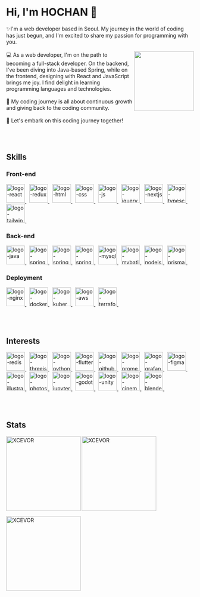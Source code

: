 # Hi, I'm HOCHAN 👋 
✨I'm a web developer based in Seoul. My journey in the world of coding has just begun, and I'm excited to share my passion for programming with you. 
</br></br><img align="right" height="160" src="https://github.com/XCEVOR/XCEVOR/assets/111336041/cc9b0375-45ca-4472-90c0-26ce8608c7f0">
💻 As a web developer, I'm on the path to becoming a full-stack developer. On the backend, I've been diving into Java-based Spring, while on the frontend, designing with React and JavaScript brings me joy. I find delight in learning programming languages and technologies. 
</br></br>
🌟 My coding journey is all about continuous growth and giving back to the coding community. 
</br></br>
🚀 Let's embark on this coding journey together!


</br></br>


## Skills
### Front-end
<a href="https://www.react.dev/" target="_blank" rel="noreferrer"> 
<img width="50" height="50" src="https://blog.kakaocdn.net/dn/kRdnz/btstxidPrlN/8c1EoTpdxH5WTRHlD8g8M1/tfile.svg" alt="logo-react"> </a> &nbsp;
<a href="https://redux.js.org/" target="_blank" rel="noreferrer"> 
<img width="50" height="50" src="https://blog.kakaocdn.net/dn/l29iK/btstwXnwuz3/eMbhZt416fdkKUitH6oeuk/tfile.svg" alt="logo-redux"> </a> &nbsp;
<a href="https://en.wikipedia.org/wiki/HTML" target="_blank" rel="noreferrer"> 
<img width="50" height="50" src="https://blog.kakaocdn.net/dn/M0rc3/btstzxBlvSt/M8lEDiRSXWLygIbC5d4Fj1/tfile.svg" alt="logo-html"> </a> &nbsp;
<a href="https://en.wikipedia.org/wiki/CSS" target="_blank" rel="noreferrer"> 
<img width="50" height="50" src="https://blog.kakaocdn.net/dn/bf3sw9/btstxln9yaP/hZaqcLPDjGuY2H6Sibr5o1/tfile.svg" alt="logo-css"> </a> &nbsp;
<a href="https://www.js.org/" target="_blank" rel="noreferrer"> 
<img width="50" height="50" src="https://blog.kakaocdn.net/dn/bN5ped/btstvQJbM7z/9HyV2djPKbEkIScksfFUp1/tfile.svg" alt="logo-js"> </a> &nbsp;
<a href="https://www.jquery.com/" target="_blank" rel="noreferrer"> 
<img width="50" height="50" src="https://blog.kakaocdn.net/dn/nq0JP/btstC1K8Hgh/G3D11q0mwBwu0NrlFEB9l1/tfile.svg" alt="logo-jquery"> </a> &nbsp;
<!-- </br> -->

<a href="https://nextjs.org/" target="_blank" rel="noreferrer"> 
<img width="50" height="50" src="https://blog.kakaocdn.net/dn/dtrSCJ/btsuSnD8gvN/1O2lTaG2JxKjDbszg1kB21/tfile.svg" alt="logo-nextjs"> </a> &nbsp;
<a href="https://www.typescriptlang.org/" target="_blank" rel="noreferrer"> 
<img width="50" height="50" src="https://blog.kakaocdn.net/dn/RV5Hh/btsuSf69fwX/ZVfJTNegtVAfe5AxhYsjTk/tfile.svg" alt="logo-typescript"> </a> &nbsp;
<a href="https://tailwindcss.com/" target="_blank" rel="noreferrer"> 
<img width="50" height="50" src="https://blog.kakaocdn.net/dn/bbpehk/btsuG40eJ1A/USkZeNtLXKkSsXUZxHSoR1/tfile.svg" alt="logo-tailwind"> </a> &nbsp;
</br>


### Back-end
<a href="https://www.java.com/" target="_blank" rel="noreferrer"> 
<img width="50" height="50" src="https://blog.kakaocdn.net/dn/bVPTdh/btstC3zX2sf/F2NnaGNUX8deh9bAdH51zK/tfile.svg" alt="logo-java"> </a> &nbsp;
<a href="https://spring.io/projects/spring-framework" target="_blank" rel="noreferrer"> 
<img width="50" height="50" src="https://blog.kakaocdn.net/dn/8PySS/btsydoHT6M4/IbLwLnHa1kBDEquxiKWnk1/tfile.svg" alt="logo-spring-framework"> </a> &nbsp;
<a href="https://spring.io/projects/spring-boot" target="_blank" rel="noreferrer"> 
<img width="50" height="50" src="https://blog.kakaocdn.net/dn/RXw73/btstrRoiJiZ/sbLYQkJ5HBELAmwCs6GKHK/tfile.svg" alt="logo-spring-boot"> </a> &nbsp;
<a href="https://spring.io/projects/spring-security" target="_blank" rel="noreferrer"> 
<img width="50" height="50" src="https://blog.kakaocdn.net/dn/ewXdpk/btsycqlEKna/OSs6dJQGDVFL1PidTBowA1/tfile.svg" alt="logo-spring-security"> </a> &nbsp;
<a href="https://www.mysql.com/" target="_blank" rel="noreferrer"> 
<img width="50" height="50" src="https://blog.kakaocdn.net/dn/bKXu3L/btstxkJv1WL/TIAsFICqHKWY3INbnZL9a0/tfile.svg" alt="logo-mysql"> </a> &nbsp;
<a href="https://www.mybatis.org/" target="_blank" rel="noreferrer"> 
<img width="50" height="50" src="https://blog.kakaocdn.net/dn/beT4kv/btstxkpaJ19/FOCrV98ZFdflgGseW4KnW0/tfile.svg" alt="logo-mybatis"> </a> &nbsp;
<!-- </br> -->


<a href="https://www.nodejs.org/" target="_blank" rel="noreferrer"> 
<img width="50" height="50" src="https://blog.kakaocdn.net/dn/cafG89/btstwIqzvQT/zQXORFhwMf4Cqm0O3OSIX0/tfile.svg" alt="logo-nodejs"> </a> &nbsp;
<a href="https://www.prisma.io/" target="_blank" rel="noreferrer"> 
<img width="50" height="50" src="https://blog.kakaocdn.net/dn/SwmNF/btsx0MIrBW8/l6IcgXMRGQM0nAWJyzIU51/tfile.svg" alt="logo-prisma"> </a> &nbsp;
</br>

### Deployment
<a href="https://nginx.org/" target="_blank" rel="noreferrer"> 
<img width="50" height="50" src="https://blog.kakaocdn.net/dn/52QDP/btsyVhPovFs/kuCaxfJJWeXHSgTVPtfKU1/tfile.svg" alt="logo-nginx"> </a> &nbsp;
<a href="https://www.docker.com/" target="_blank" rel="noreferrer"> 
<img width="50" height="50" src="https://blog.kakaocdn.net/dn/bs2ugM/btstq9iaV6I/XRmXVSlHhgiZYEfm4RKp4k/tfile.svg" alt="logo-docker"> </a> &nbsp;
<a href="https://kubernetes.io/" target="_blank" rel="noreferrer"> 
<img width="50" height="50" src="https://blog.kakaocdn.net/dn/vmZrL/btstxkvYLIJ/8vAqtEROIKa8AXknsCbGK0/tfile.svg" alt="logo-kubernetes"> </a> &nbsp;
<a href="https://aws.amazon.com/" target="_blank" rel="noreferrer"> 
<img width="50" height="50" src="https://blog.kakaocdn.net/dn/ctuYqD/btstztTeQob/6Hy0EkSZJHXsDtunkyYbzk/tfile.svg" alt="logo-aws"> </a> &nbsp;
<a href="https://www.terraform.io/" target="_blank" rel="noreferrer"> 
<img width="50" height="50" src="https://blog.kakaocdn.net/dn/Ary0c/btstzlAUYcA/1whzIr1kysFza6sizmybsk/tfile.svg" alt="logo-terraform"> </a> &nbsp;


</br></br>



## Interests
<a href="https://redis.io/" target="_blank" rel="noreferrer"> 
<img width="50" height="50" src="https://blog.kakaocdn.net/dn/6qBGp/btsuqz04SvP/Mt0GplhD2f2uiCeTdfOl8K/tfile.svg" alt="logo-redis"> </a> &nbsp;
<a href="https://threejs.org/" target="_blank" rel="noreferrer"> 
<img width="50" height="50" src="https://blog.kakaocdn.net/dn/dpmAhv/btsylB05Urv/k5TrV4Rl1NMKxn6XV8Kzv0/tfile.svg" alt="logo-threejs"> </a> &nbsp;
<a href="https://www.python.org/" target="_blank" rel="noreferrer"> 
<img width="50" height="50" src="https://blog.kakaocdn.net/dn/Vj7HL/btstxo6b7DC/IREDc7k3eJEnmB4niRu3TK/tfile.svg" alt="logo-python"> </a> &nbsp;
<a href="https://www.flutter.dev/" target="_blank" rel="noreferrer"> 
<img width="50" height="50" src="https://blog.kakaocdn.net/dn/TrMNW/btstx5k2Ape/e1cLllMv5zZO717EsJ6ZCK/tfile.svg" alt="logo-flutter"> </a> &nbsp;
<!-- </br></br> -->

<a href="https://www.github.com/" target="_blank" rel="noreferrer"> 
<img width="50" height="50" src="https://blog.kakaocdn.net/dn/bngBsH/btstx5L866H/kWD4gv6FLlg50qZkEZFr50/tfile.svg" alt="logo-github"> </a> &nbsp;
<a href="https://prometheus.io/" target="_blank" rel="noreferrer"> 
<img width="50" height="50" src="https://blog.kakaocdn.net/dn/bhlAWL/btstwZ6Gi8R/iiEBx2PpWp3VVwLkcSmY1k/tfile.svg" alt="logo-prometheus"> </a> &nbsp;
<a href="https://grafana.com/" target="_blank" rel="noreferrer"> 
<img width="50" height="50" src="https://blog.kakaocdn.net/dn/Y5ykE/btstCWHAU5W/qlm5ULmo8cl8ivhQTiBqa0/tfile.svg" alt="logo-grafana"> </a> &nbsp;
<!-- </br></br> -->

<a href="https://www.figma.com/" target="_blank" rel="noreferrer"> 
<img width="50" height="50" src="https://blog.kakaocdn.net/dn/tu9vv/btstq9oWiqR/15iVGIh8uHXLP9Z4ViOdaK/tfile.svg" alt="logo-figma"> </a> &nbsp;
<a href="https://www.adobe.com/products/illustrator/" target="_blank" rel="noreferrer"> 
<img width="50" height="50" src="https://blog.kakaocdn.net/dn/cg7ckp/btstzkPwonT/ZqZQ0N2SY277TLMi7S8TEK/tfile.svg" alt="logo-illustrator"> </a> &nbsp;
<a href="https://www.adobe.com/products/photoshop/" target="_blank" rel="noreferrer"> 
<img width="50" height="50" src="https://blog.kakaocdn.net/dn/ClTZf/btsts5sRbKl/IvukDh57HrjhTteKuO5Gjk/tfile.svg" alt="logo-photoshop"> </a> &nbsp;
<!-- </br></br> -->

<a href="https://jupyter.org/" target="_blank" rel="noreferrer"> 
<img width="50" height="50" src="https://blog.kakaocdn.net/dn/cclcKJ/btsvk0C57cN/1zDhkBjzDVikgUFndlHe5K/tfile.svg" alt="logo-jupyter"> </a> &nbsp;
<a href="https://godotengine.org/" target="_blank" rel="noreferrer"> 
<img width="50" height="50" src="https://blog.kakaocdn.net/dn/bXlWKa/btstw3BfGKk/AX2LalS7PEGfSSoMs9skg1/tfile.svg" alt="logo-godot"> </a> &nbsp;
<a href="https://unity.com/" target="_blank" rel="noreferrer"> 
<img width="50" height="50" src="https://blog.kakaocdn.net/dn/buorze/btsts7KUQlg/3dqXlVkd6kqXjimBUhIurk/tfile.svg" alt="logo-unity"> </a> &nbsp;
<a href="https://www.maxon.net/cinema-4d" target="_blank" rel="noreferrer"> 
<img width="50" height="50" src="https://blog.kakaocdn.net/dn/bLRF0F/btstxlVXyhV/fd0u310kFIwRDZDmtBDCI0/tfile.svg" alt="logo-cinema4d"> </a> &nbsp;
<a href="https://www.blender.org/" target="_blank" rel="noreferrer"> 
<img width="50" height="50" src="https://blog.kakaocdn.net/dn/cBwnIH/btstwYs8yON/qvDKfrsNcfNi6VNhjrhse0/tfile.svg" alt="logo-blender"> </a> &nbsp;
<!-- </br></br> -->



</br></br>

## Stats
<p><img align="left" height="200" src="https://github-readme-stats.vercel.app/api/top-langs?username=XCEVOR&locale=en&layout=compact&theme=gotham&count_private=true&langs_count=8" alt="XCEVOR" /></p>
<p><img align="center" height="200" src="https://github-readme-stats.vercel.app/api?username=XCEVOR&locale=en&layout=compact&theme=gotham&count_private=true" alt="XCEVOR" /></p>
<p><img align="center" height="200" src="https://github-readme-streak-stats.herokuapp.com/?user=XCEVOR&locale=en&layout=compact&theme=gotham&count_private=true" alt="XCEVOR" /></p>
</br></br>

<p><img align="center" height="200" src="https://github-readme-stats.vercel.app/api?username=YourUsername&theme=transparent&show_icons=true&title_color=00FF00&icon_color=00FF00&text_color=00FF00&bg_color=000000/> 
